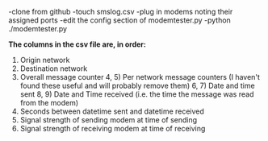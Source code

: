 -clone from github
-touch smslog.csv
-plug in modems noting their assigned ports
-edit the config section of modemtester.py
-python ./modemtester.py

**The columns in the csv file are, in order:**

1) Origin network
2) Destination network
3) Overall message counter
4, 5) Per network message counters (I haven't found these useful and will probably remove them)
6, 7) Date and time sent
8, 9) Date and Time received (i.e. the time the message was read from the modem)
10) Seconds between datetime sent and datetime received
11) Signal strength of sending modem at time of sending
12) Signal strength of receiving modem at time of receiving
